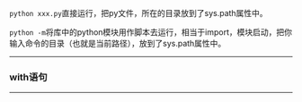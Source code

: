 
`python xxx.py`直接运行，把py文件，所在的目录放到了sys.path属性中。

`python -m`将库中的python模块用作脚本去运行，相当于import，模块启动，把你输入命令的目录（也就是当前路径），放到了sys.path属性中。

---
### with语句







---
